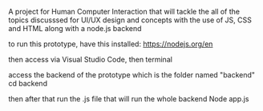 A project for Human Computer Interaction that will tackle the all of the topics discusssed for
UI/UX design and concepts with the use of JS, CSS and HTML along with a node.js backend

to run this prototype, have this installed:
https://nodejs.org/en

then access via Visual Studio Code, then terminal

access the backend of the prototype which is the folder named "backend" 
cd backend

then after that run the .js file that will run the whole backend
Node app.js
